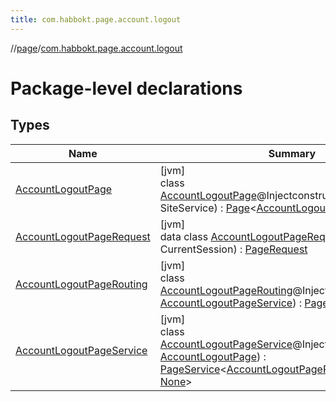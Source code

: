 ```yaml
---
title: com.habbokt.page.account.logout
---
```

//[page](../../index.html)/[com.habbokt.page.account.logout](index.html)



# Package-level declarations



## Types


| Name | Summary |
|---|---|
| [AccountLogoutPage](-account-logout-page/index.html) | [jvm]<br>class [AccountLogoutPage](-account-logout-page/index.html)@Injectconstructor(siteService: SiteService) : [Page](../com.habbokt.page/-page/index.html)&lt;[AccountLogoutPageRequest](-account-logout-page-request/index.html)&gt; |
| [AccountLogoutPageRequest](-account-logout-page-request/index.html) | [jvm]<br>data class [AccountLogoutPageRequest](-account-logout-page-request/index.html)(val session: CurrentSession) : [PageRequest](../com.habbokt.page/-page-request/index.html) |
| [AccountLogoutPageRouting](-account-logout-page-routing/index.html) | [jvm]<br>class [AccountLogoutPageRouting](-account-logout-page-routing/index.html)@Injectconstructor(service: [AccountLogoutPageService](-account-logout-page-service/index.html)) : [PageRouting](../com.habbokt.page/-page-routing/index.html) |
| [AccountLogoutPageService](-account-logout-page-service/index.html) | [jvm]<br>class [AccountLogoutPageService](-account-logout-page-service/index.html)@Injectconstructor(page: [AccountLogoutPage](-account-logout-page/index.html)) : [PageService](../com.habbokt.page/-page-service/index.html)&lt;[AccountLogoutPageRequest](-account-logout-page-request/index.html), [Html](../com.habbokt.page/-html/index.html), [None](../com.habbokt.page/-none/index.html)&gt; |


